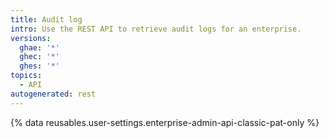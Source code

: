 ```yaml
---
title: Audit log
intro: Use the REST API to retrieve audit logs for an enterprise.
versions:
  ghae: '*'
  ghec: '*'
  ghes: '*'
topics:
  - API
autogenerated: rest
---
```


{% data reusables.user-settings.enterprise-admin-api-classic-pat-only %}

<!-- Content after this section is automatically generated -->
